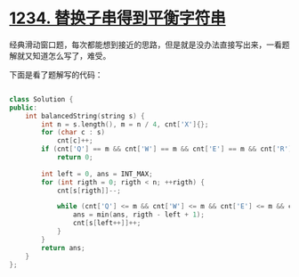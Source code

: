 # [1234. 替换子串得到平衡字符串](https://leetcode.cn/problems/replace-the-substring-for-balanced-string/description/)

经典滑动窗口题，每次都能想到接近的思路，但是就是没办法直接写出来，一看题解就又知道怎么写了，难受。

下面是看了题解写的代码：

```cpp

class Solution {
public:
    int balancedString(string s) {
        int n = s.length(), m = n / 4, cnt['X']{};
        for (char c : s)
            cnt[c]++;
        if (cnt['Q'] == m && cnt['W'] == m && cnt['E'] == m && cnt['R'] == m)
            return 0;
        
        int left = 0, ans = INT_MAX;
        for (int rigth = 0; rigth < n; ++rigth) {
            cnt[s[rigth]]--;

            while (cnt['Q'] <= m && cnt['W'] <= m && cnt['E'] <= m && cnt['R'] <= m) {
                ans = min(ans, rigth - left + 1);
                cnt[s[left++]]++;
            }
        }
        return ans;
    }
};
```
